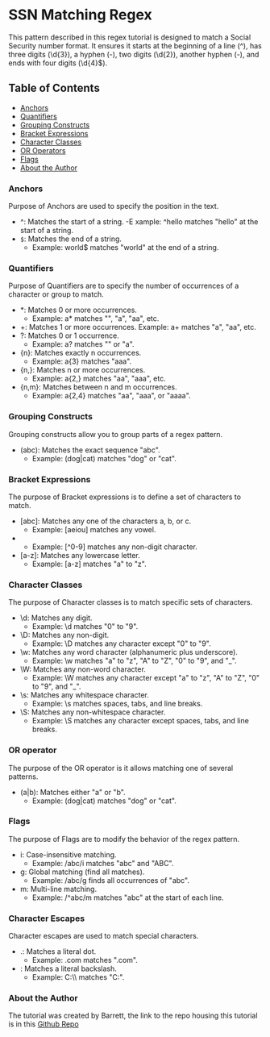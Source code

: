# SSN Matching Regex

This pattern described in this regex tutorial is designed to match a Social Security number format. It ensures it starts at the beginning of a line (^), has three digits (\d{3}), a hyphen (-), two digits (\d{2}), another hyphen (-), and ends with four digits (\d{4}$).

## Table of Contents
  - [Anchors](#anchors)
  - [Quantifiers](#quantifiers)
  - [Grouping Constructs](#grouping-constructs)
  - [Bracket Expressions](#bracket-expressions)
  - [Character Classes](#character-classes)
  - [OR Operators](#OR-operators)
  - [Flags](#flags)
  - [About the Author](#about-the-author)


### Anchors

Purpose of Anchors are used to specify the position in the text.

- ^: Matches the start of a string.
    -E xample: ^hello matches "hello" at the start of a string.
- `$`: Matches the end of a string.
    - Example: world$ matches "world" at the end of a string.

### Quantifiers

Purpose of Quantifiers are to specify the number of occurrences of a character or group to match.

- *: Matches 0 or more occurrences.
    - Example: a* matches "", "a", "aa", etc.
- +: Matches 1 or more occurrences.
    Example: a+ matches "a", "aa", etc.
- ?: Matches 0 or 1 occurrence.
    - Example: a? matches "" or "a".
- {n}: Matches exactly n occurrences.
    - Example: a{3} matches "aaa".
- {n,}: Matches n or more occurrences.
    - Example: a{2,} matches "aa", "aaa", etc.
- {n,m}: Matches between n and m occurrences.
    - Example: a{2,4} matches "aa", "aaa", or "aaaa".

### Grouping Constructs

Grouping constructs allow you to group parts of a regex pattern.

- (abc): Matches the exact sequence "abc".
    - Example: (dog|cat) matches "dog" or "cat".

### Bracket Expressions

The purpose of Bracket expressions is to define a set of characters to match.

- [abc]: Matches any one of the characters a, b, or c.
    - Example: [aeiou] matches any vowel.
- [^abc]: Matches any character except a, b, or c.
    - Example: [^0-9] matches any non-digit character.
- [a-z]: Matches any lowercase letter.
    - Example: [a-z] matches "a" to "z".

### Character Classes

The purpose of Character classes is to match specific sets of characters.

- \d: Matches any digit.
    - Example: \d matches "0" to "9".
- \D: Matches any non-digit.
    - Example: \D matches any character except "0" to "9".
- \w: Matches any word character (alphanumeric plus underscore).
    - Example: \w matches "a" to "z", "A" to "Z", "0" to "9", and "_".
- \W: Matches any non-word character.
  - Example: \W matches any character except "a" to "z", "A" to "Z", "0" to "9", and "_".
- \s: Matches any whitespace character.
    - Example: \s matches spaces, tabs, and line breaks.
- \S: Matches any non-whitespace character.
    - Example: \S matches any character except spaces, tabs, and line breaks.

### OR operator
The purpose of the OR operator is it allows matching one of several patterns.

- (a|b): Matches either "a" or "b".
    - Example: (dog|cat) matches "dog" or "cat".

### Flags

The purpose of Flags are to modify the behavior of the regex pattern.

- i: Case-insensitive matching.
    - Example: /abc/i matches "abc" and "ABC".
- g: Global matching (find all matches).
    - Example: /abc/g finds all occurrences of "abc".
- m: Multi-line matching.
    - Example: /^abc/m matches "abc" at the start of each line.

### Character Escapes
Character escapes are used to match special characters.

- \.: Matches a literal dot.
    - Example: \.com matches ".com".
- \: Matches a literal backslash.
    - Example: C:\\\\ matches "C:\".

### About the Author
The tutorial was created by Barrett, the link to the repo housing this tutorial is in this [Github Repo](https://github.com/bmist41/Matching-Regex-Tutorial) 


